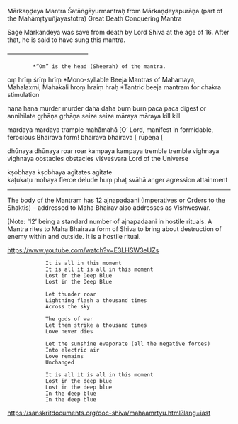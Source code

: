 Mārkaṇḍeya Mantra
Śatāṅgāyurmantraḥ from Mārkaṇḍeyapurāṇa (part of the Mahāmṛtyuñjayastotra)
Great Death Conquering Mantra

Sage Markandeya was save from death by Lord Shiva at the age of 16. 
After that, he is said to have sung this mantra.

—————————————

			*“Om” is the head (Sheerah) of the mantra.
oṃ hrīṃ śrīṃ hrīṃ	*Mono-syllable Beeja Mantras of Mahamaya, Mahalaxmi, Mahakali
hroṃ hraiṃ hraḥ	*Tantric beeja mantram for chakra stimulation

hana hana		murder murder
daha daha		burn burn
paca paca		digest or annihilate
gṛhāṇa gṛhāṇa		seize seize
māraya māraya		kill kill

mardaya mardaya	trample
mahāmahā		[O’ Lord, manifest in formidable, ferocious Bhairava form!
bhairava bhairava	[
rūpeṇa			[

dhūnaya dhūnaya	roar roar
kampaya kampaya	tremble tremble
vighnaya vighnaya	obstacles obstacles
viśveśvara		Lord of the Universe

kṣobhaya kṣobhaya	agitates agitate		
kaṭukaṭu mohaya	fierce delude
huṃ phaṭ svāhā		anger agression attainment

***
The body of the Mantram has 12 ajnapadaani (Imperatives or Orders to the Shaktis) – addressed to Maha Bhairav also addresses as Vishweswar.

[Note: ‘12’ being a standard number of ajnapadaani in hostile rituals.
A Mantra rites to Maha Bhairava form of Shiva to bring about destruction of enemy within and outside. It is a hostile ritual.

https://www.youtube.com/watch?v=E3LHSW3eUZs


				It is all in this moment
				It is all it is all in this moment
				Lost in the Deep Blue 
				Lost in the Deep Blue 

				Let thunder roar 
				Lightning flash a thousand times 
				Across the sky 

				The gods of war 
				Let them strike a thousand times
				Love never dies

				Let the sunshine evaporate (all the negative forces)
				Into electric air 
				Love remains 
				Unchanged

				It is all it is all in this moment 
				Lost in the deep blue
				Lost in the deep blue 
				In the deep blue 
				In the deep blue


https://sanskritdocuments.org/doc-shiva/mahaamrtyu.html?lang=iast
